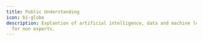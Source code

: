 ```yaml
---
title: Public Understanding
icon: bi-globe
description: Explantion of artificial intelligence, data and machine learning
  for non experts.
---
```

